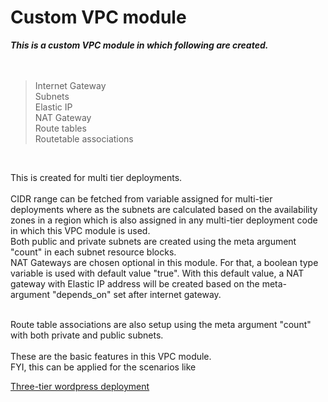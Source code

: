 # Custom VPC module

***This is a custom VPC module in which following are created.*** </br>
 </br>
  </br>

> Internet Gateway </br>
> Subnets </br>
> Elastic IP </br>
> NAT Gateway </br>
> Route tables </br>
> Routetable associations </br>
 </br>

This is created for multi tier deployments. </br>
 </br>
CIDR range can be fetched from variable assigned for multi-tier deployments where as the subnets are calculated based on the availability zones in a region which is also assigned in any multi-tier deployment code in which this VPC module is used.
 </br>
Both public and private subnets are created using the meta argument "count" in each subnet resource blocks.
  </br>
NAT Gateways are chosen optional in this module. For that, a boolean type variable is used with default value "true". With this default value, a NAT gateway with Elastic IP address will be created based on the meta-argument "depends_on" set after internet gateway.

</br> 
Route table associations are also setup using the meta argument "count" with both private and public subnets.

 </br>
  </br>
 These are the basic features in this VPC module.
</br>
FYI, this can be applied for the scenarios like

[Three-tier wordpress deployment](https://github.com/Haashmi-h/Terraform-script-to-host-a-website-)
